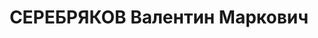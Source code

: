 ---
title: СЕРЕБРЯКОВ Валентин Маркович
description: "Род. в 1906, Франция, г. Париж, еврей, кандидат в члены ВКП(б) в 1930-1937.\
  \ Проживал: г. Ленинград, ул. Плеханова, д. 3, кв. 4. Зам. директора Педагогического\
  \ института им. Герцена \n  Арестован 10.04.1937. Обв. по ст. 58-8-11 УК РСФСР.\
  \ Приговор: выездная сессия ВК ВС СССР в г. Ленинград, 30.11.1937 – ВМН. Расстрелян\
  \ 30.11.1937"
---